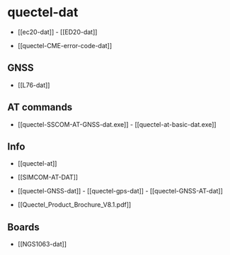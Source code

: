 
# quectel-dat

- [[ec20-dat]] - [[ED20-dat]]

- [[quectel-CME-error-code-dat]]

## GNSS 

- [[L76-dat]]


## AT commands 

- [[quectel-SSCOM-AT-GNSS-dat.exe]] - [[quectel-at-basic-dat.exe]]

## Info 

- [[quectel-at]]

- [[SIMCOM-AT-DAT]]

- [[quectel-GNSS-dat]] - [[quectel-gps-dat]] - [[quectel-GNSS-AT-dat]]

- [[Quectel_Product_Brochure_V8.1.pdf]]

## Boards 

- [[NGS1063-dat]]